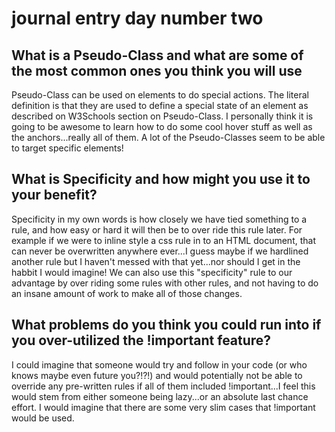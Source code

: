 # journal entry day number two

## What is a Pseudo-Class and what are some of the most common ones you think you will use

Pseudo-Class can be used on elements to do special actions. The literal definition is that they are used to define a special state of an element as described on W3Schools section on Pseudo-Class. I personally think it is going to be awesome to learn how to do some cool hover stuff as well as the anchors...really all of them. A lot of the Pseudo-Classes seem to be able to target specific elements!

## What is Specificity and how might you use it to your benefit?

Specificity in my own words is how closely we have tied something to a rule, and how easy or hard it will then be to over ride this rule later. For example if we were to inline style a css rule in to an HTML document, that can never be overwritten anywhere ever...I guess maybe if we hardlined another rule but I haven't messed with that yet...nor should I get in the habbit I would imagine! We can also use this "specificity" rule to our advantage by over riding some rules with other rules, and not having to do an insane amount of work to make all of those changes.

## What problems do you think you could run into if you over-utilized the !important feature?

I could imagine that someone would try and follow in your code (or who knows maybe even future you?!?!) and would potentially not be able to override any pre-written rules if all of them included !important...I feel this would stem from either someone being lazy...or an absolute last chance effort. I would imagine that there are some very slim cases that !important would be used.